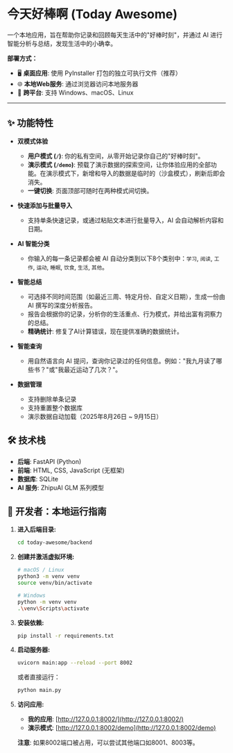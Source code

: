 # 今天好棒啊 (Today Awesome)

一个本地应用，旨在帮助你记录和回顾每天生活中的"好棒时刻"，并通过 AI 进行智能分析与总结，发现生活中的小确幸。

**部署方式：**
- 🖥️ **桌面应用**: 使用 PyInstaller 打包的独立可执行文件（推荐）
- 🌐 **本地Web服务**: 通过浏览器访问本地服务器
- 📱 **跨平台**: 支持 Windows、macOS、Linux

---

## ✨ 功能特性

- **双模式体验**
  - **用户模式 (`/`)**: 你的私有空间，从零开始记录你自己的"好棒时刻"。
  - **演示模式 (`/demo`)**: 预载了演示数据的探索空间，让你体验应用的全部功能。在演示模式下，新增和导入的数据是临时的（沙盒模式），刷新后即会消失。
  - **一键切换**: 页面顶部可随时在两种模式间切换。

- **快速添加与批量导入**
  - 支持单条快速记录，或通过粘贴文本进行批量导入，AI 会自动解析内容和日期。

- **AI 智能分类**
  - 你输入的每一条记录都会被 AI 自动分类到以下8个类别中：`学习`, `阅读`, `工作`, `运动`, `睡眠`, `饮食`, `生活`, `其他`。

- **智能总结**
  - 可选择不同时间范围（如最近三周、特定月份、自定义日期），生成一份由 AI 撰写的深度分析报告。
  - 报告会根据你的记录，分析你的生活重点、行为模式，并给出富有洞察力的总结。
  - **精确统计**: 修复了AI计算错误，现在提供准确的数据统计。

- **智能查询**
  - 用自然语言向 AI 提问，查询你记录过的任何信息。例如："我九月读了哪些书？"或"我最近运动了几次？"。

- **数据管理**
  - 支持删除单条记录
  - 支持重置整个数据库
  - 演示数据自动加载（2025年8月26日 ~ 9月15日）

## 🛠️ 技术栈

- **后端**: FastAPI (Python)
- **前端**: HTML, CSS, JavaScript (无框架)
- **数据库**: SQLite
- **AI 服务**: ZhipuAI GLM 系列模型

## 🚀 开发者：本地运行指南

1.  **进入后端目录:**
    ```bash
    cd today-awesome/backend
    ```

2.  **创建并激活虚拟环境:**
    ```bash
    # macOS / Linux
    python3 -m venv venv
    source venv/bin/activate

    # Windows
    python -m venv venv
    .\venv\Scripts\activate
    ```

3.  **安装依赖:**
    ```bash
    pip install -r requirements.txt
    ```

4.  **启动服务器:**
    ```bash
    uvicorn main:app --reload --port 8002
    ```
    或者直接运行：
    ```bash
    python main.py
    ```

5.  **访问应用:**
    - **我的应用**: [http://127.0.0.1:8002/](http://127.0.0.1:8002/)
    - **演示模式**: [http://127.0.0.1:8002/demo](http://127.0.0.1:8002/demo)
    
    **注意**: 如果8002端口被占用，可以尝试其他端口如8001、8003等。
